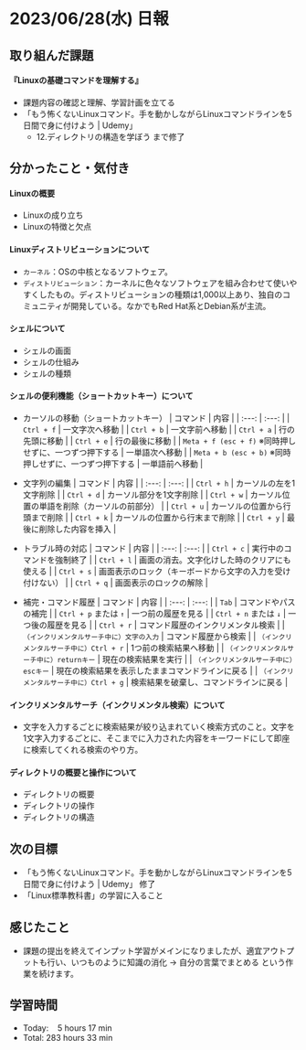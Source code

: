 # 2023/06/28(水) 日報
## 取り組んだ課題
#### 『Linuxの基礎コマンドを理解する』
- 課題内容の確認と理解、学習計画を立てる
- 「もう怖くないLinuxコマンド。手を動かしながらLinuxコマンドラインを5日間で身に付けよう | Udemy」
  - 12.ディレクトリの構造を学ぼう まで修了

## 分かったこと・気付き
#### Linuxの概要
- Linuxの成り立ち
- Linuxの特徴と欠点

#### Linuxディストリビューションについて
- `カーネル`：OSの中核となるソフトウェア。
- `ディストリビューション`：カーネルに色々なソフトウェアを組み合わせて使いやすくしたもの。ディストリビューションの種類は1,000以上あり、独自のコミュニティが開発している。なかでもRed Hat系とDebian系が主流。

#### シェルについて
- シェルの画面
- シェルの仕組み
- シェルの種類

#### シェルの便利機能（ショートカットキー）について
- カーソルの移動（ショートカットキー）
    | コマンド | 内容 |
    | :---: | :---: |
    | `Ctrl + f` | 一文字次へ移動 |
    | `Ctrl + b` | 一文字前へ移動 |
    | `Ctrl + a` | 行の先頭に移動 |
    | `Ctrl + e` | 行の最後に移動 |
    | `Meta + f (esc + f)` ※同時押しせずに、一つずつ押下する | 一単語次へ移動 |
    | `Meta + b (esc + b)` ※同時押しせずに、一つずつ押下する | 一単語前へ移動 |

- 文字列の編集
    | コマンド | 内容 |
    | :---: | :---: |
    | `Ctrl + h` | カーソルの左を1文字削除 |
    | `Ctrl + d` | カーソル部分を1文字削除 |
    | `Ctrl + w` | カーソル位置の単語を削除（カーソルの前部分） |
    | `Ctrl + u` | カーソルの位置から行頭まで削除 |
    | `Ctrl + k` | カーソルの位置から行末まで削除 |
    | `Ctrl + y` | 最後に削除した内容を挿入 |

- トラブル時の対応
    | コマンド | 内容 |
    | :---: | :---: |
    | `Ctrl + c` | 実行中のコマンドを強制終了 |
    | `Ctrl + l` | 画面の消去。文字化けした時のクリアにも使える |
    | `Ctrl + s` | 画面表示のロック（キーボードから文字の入力を受け付けない） |
    | `Ctrl + q` | 画面表示のロックの解除 |

- 補完・コマンド履歴
    | コマンド | 内容 |
    | :---: | :---: |
    | `Tab` | コマンドやパスの補完 |
    | `Ctrl + p` または `↑` | 一つ前の履歴を見る |
    | `Ctrl + n` または `↓` | 一つ後の履歴を見る |
    | `Ctrl + r` | コマンド履歴のインクリメンタル検索 |
    | `（インクリメンタルサーチ中に）文字の入力` | コマンド履歴から検索 |
    | `（インクリメンタルサーチ中に）Ctrl + r` | 1つ前の検索結果へ移動 |
    | `（インクリメンタルサーチ中に）returnキー` | 現在の検索結果を実行 |
    | `（インクリメンタルサーチ中に）escキー` | 現在の検索結果を表示したままコマンドラインに戻る |
    | `（インクリメンタルサーチ中に）Ctrl + g` | 検索結果を破棄し、コマンドラインに戻る |
    
#### インクリメンタルサーチ（インクリメンタル検索）について
- 文字を入力するごとに検索結果が絞り込まれていく検索方式のこと。文字を1文字入力するごとに、そこまでに入力された内容をキーワードにして即座に検索してくれる検索のやり方。

#### ディレクトリの概要と操作について
- ディレクトリの概要
- ディレクトリの操作
- ディレクトリの構造

## 次の目標
- 「もう怖くないLinuxコマンド。手を動かしながらLinuxコマンドラインを5日間で身に付けよう | Udemy」 修了
- 「Linux標準教科書」の学習に入ること

## 感じたこと
- 課題の提出を終えてインプット学習がメインになりましたが、適宜アウトプットも行い、いつものように知識の消化 → 自分の言葉でまとめる という作業を続けます。

## 学習時間
- Today:&nbsp;&nbsp;&nbsp; 5 hours 17 min
- Total: 283 hours 33 min
